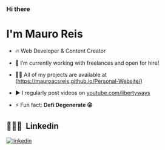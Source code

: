 ### Hi there <img src="https://raw.githubusercontent.com/kaueMarques/kaueMarques/master/hi.gif" width="10px" height="10px">
<h1 align="left">I'm Mauro Reis</h1>

- 🔥 Web Developer & Content Creator

- 🔭 I’m currently working with freelances and open for hire!

- 👨‍💻 All of my projects are available at (https://mauroacsreis.github.io/Personal-Website/)

- ▶️ I regularly post videos on [youtube.com/libertyways](https://youtube.com/libertyways)

- ⚡ Fun fact: **Defi Degenerate 😜**

## 👨🏽‍🦲 &nbsp;Linkedin

<a href="https://www.linkedin.com/in/mauro-reis-6b15b5237/" target="_blank">
  <img align="center" src="https://img.shields.io/badge/-mauroantunes-05122A?style=flat&logo=linkedin" alt="linkedin"/>
</a>
</p>
